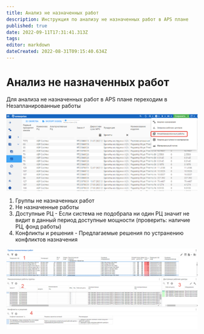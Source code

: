 ```yaml
---
title: Анализ не назначенных работ
description: Инструкция по анализу не назначенных работ в APS плане
published: true
date: 2022-09-11T17:31:41.313Z
tags: 
editor: markdown
dateCreated: 2022-08-31T09:15:40.634Z
---
```


# Анализ не назначенных работ

Для анализа не назначенных работ в APS плане переходим в Незапланированные работы

![](<../../../assets/image (514).png>)

1. Группы не назначенных работ
2. Не назначенные работы
3. Доступные РЦ - Если система не подобрала ни один РЦ значит не видит в данный период доступные мощности (проверить: наличие РЦ, фонд работы)
4. Конфликты и решения - Предлагаемые решения по устранению конфликтов назначения

![](<../../../assets/image (784).png>)
